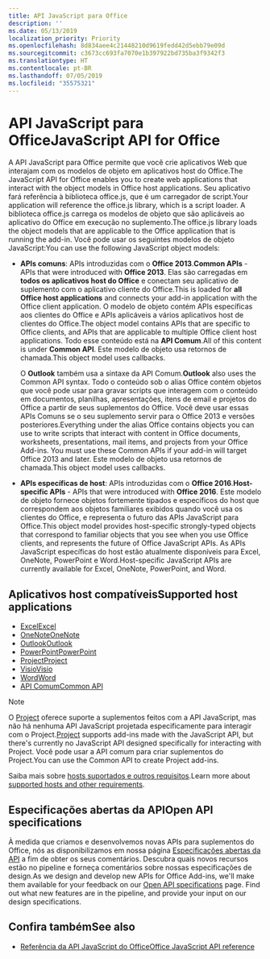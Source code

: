```yaml
---
title: API JavaScript para Office
description: ''
ms.date: 05/13/2019
localization_priority: Priority
ms.openlocfilehash: 8d834aee4c21448210d9619fedd42d5ebb79e09d
ms.sourcegitcommit: c3673cc693fa7070e1b397922bd735ba3f9342f3
ms.translationtype: HT
ms.contentlocale: pt-BR
ms.lasthandoff: 07/05/2019
ms.locfileid: "35575321"
---
```

# <a name="javascript-api-for-office"></a><span data-ttu-id="26773-102">API JavaScript para Office</span><span class="sxs-lookup"><span data-stu-id="26773-102">JavaScript API for Office</span></span>

<span data-ttu-id="26773-103">A API JavaScript para Office permite que você crie aplicativos Web que interajam com os modelos de objeto em aplicativos host do Office.</span><span class="sxs-lookup"><span data-stu-id="26773-103">The JavaScript API for Office enables you to create web applications that interact with the object models in Office host applications.</span></span> <span data-ttu-id="26773-104">Seu aplicativo fará referência à biblioteca office.js, que é um carregador de script.</span><span class="sxs-lookup"><span data-stu-id="26773-104">Your application will reference the office.js library, which is a script loader.</span></span> <span data-ttu-id="26773-105">A biblioteca office.js carrega os modelos de objeto que são aplicáveis ao aplicativo do Office em execução no suplemento.</span><span class="sxs-lookup"><span data-stu-id="26773-105">The office.js library loads the object models that are applicable to the Office application that is running the add-in.</span></span> <span data-ttu-id="26773-106">Você pode usar os seguintes modelos de objeto JavaScript:</span><span class="sxs-lookup"><span data-stu-id="26773-106">You can use the following JavaScript object models:</span></span>

- <span data-ttu-id="26773-107">**APIs comuns**: APIs introduzidas com o **Office 2013**.</span><span class="sxs-lookup"><span data-stu-id="26773-107">**Common APIs** - APIs that were introduced with **Office 2013**.</span></span> <span data-ttu-id="26773-108">Elas são carregadas em **todos os aplicativos host do Office** e conectam seu aplicativo de suplemento com o aplicativo cliente do Office.</span><span class="sxs-lookup"><span data-stu-id="26773-108">This is loaded for **all Office host applications** and connects your add-in application with the Office client application.</span></span> <span data-ttu-id="26773-109">O modelo de objeto contém APIs específicas aos clientes do Office e APIs aplicáveis a vários aplicativos host de clientes do Office.</span><span class="sxs-lookup"><span data-stu-id="26773-109">The object model contains APIs that are specific to Office clients, and APIs that are applicable to multiple Office client host applications.</span></span> <span data-ttu-id="26773-110">Todo esse conteúdo está na **API Comum**.</span><span class="sxs-lookup"><span data-stu-id="26773-110">All of this content is under **Common API**.</span></span> <span data-ttu-id="26773-111">Este modelo de objeto usa retornos de chamada.</span><span class="sxs-lookup"><span data-stu-id="26773-111">This object model uses callbacks.</span></span> 

  <span data-ttu-id="26773-112">O **Outlook** também usa a sintaxe da API Comum.</span><span class="sxs-lookup"><span data-stu-id="26773-112">**Outlook** also uses the Common API syntax.</span></span> <span data-ttu-id="26773-113">Todo o conteúdo sob o alias Office contém objetos que você pode usar para gravar scripts que interagem com o conteúdo em documentos, planilhas, apresentações, itens de email e projetos do Office a partir de seus suplementos do Office. Você deve usar essas APIs Comuns se o seu suplemento servir para o Office 2013 e versões posteriores.</span><span class="sxs-lookup"><span data-stu-id="26773-113">Everything under the alias Office contains objects you can use to write scripts that interact with content in Office documents, worksheets, presentations, mail items, and projects from your Office Add-ins. You must use these Common APIs if your add-in will target Office 2013 and later.</span></span> <span data-ttu-id="26773-114">Este modelo de objeto usa retornos de chamada.</span><span class="sxs-lookup"><span data-stu-id="26773-114">This object model uses callbacks.</span></span>

- <span data-ttu-id="26773-115">**APIs específicas de host**: APIs introduzidas com o **Office 2016**.</span><span class="sxs-lookup"><span data-stu-id="26773-115">**Host-specific APIs** - APIs that were introduced with **Office 2016**.</span></span> <span data-ttu-id="26773-116">Este modelo de objeto fornece objetos fortemente tipados e específicos do host que correspondem aos objetos familiares exibidos quando você usa os clientes do Office, e representa o futuro das APIs JavaScript para Office.</span><span class="sxs-lookup"><span data-stu-id="26773-116">This object model provides host-specific strongly-typed objects that correspond to familiar objects that you see when you use Office clients, and represents the future of Office JavaScript APIs.</span></span> <span data-ttu-id="26773-117">As APIs JavaScript específicas do host estão atualmente disponíveis para Excel, OneNote, PowerPoint e Word.</span><span class="sxs-lookup"><span data-stu-id="26773-117">Host-specific JavaScript APIs are currently available for Excel, OneNote, PowerPoint, and Word.</span></span>

## <a name="supported-host-applications"></a><span data-ttu-id="26773-118">Aplicativos host compatíveis</span><span class="sxs-lookup"><span data-stu-id="26773-118">Supported host applications</span></span>

- [<span data-ttu-id="26773-119">Excel</span><span class="sxs-lookup"><span data-stu-id="26773-119">Excel</span></span>](overview/excel-add-ins-reference-overview.md)
- [<span data-ttu-id="26773-120">OneNote</span><span class="sxs-lookup"><span data-stu-id="26773-120">OneNote</span></span>](overview/onenote-add-ins-javascript-reference.md)
- [<span data-ttu-id="26773-121">Outlook</span><span class="sxs-lookup"><span data-stu-id="26773-121">Outlook</span></span>](requirement-sets/outlook-api-requirement-sets.md)
- [<span data-ttu-id="26773-122">PowerPoint</span><span class="sxs-lookup"><span data-stu-id="26773-122">PowerPoint</span></span>](overview/powerpoint-add-ins-reference-overview.md)
- [<span data-ttu-id="26773-123">Project</span><span class="sxs-lookup"><span data-stu-id="26773-123">Project</span></span>](overview/project-add-ins-reference-overview.md)
- [<span data-ttu-id="26773-124">Visio</span><span class="sxs-lookup"><span data-stu-id="26773-124">Visio</span></span>](overview/visio-javascript-reference-overview.md)
- [<span data-ttu-id="26773-125">Word</span><span class="sxs-lookup"><span data-stu-id="26773-125">Word</span></span>](overview/word-add-ins-reference-overview.md)
- [<span data-ttu-id="26773-126">API Comum</span><span class="sxs-lookup"><span data-stu-id="26773-126">Common API</span></span>](requirement-sets/office-add-in-requirement-sets.md)

> [!NOTE] 
> <span data-ttu-id="26773-127">O [Project](overview/project-add-ins-reference-overview.md) oferece suporte a suplementos feitos com a API JavaScript, mas não há nenhuma API JavaScript projetada especificamente para interagir com o Project.</span><span class="sxs-lookup"><span data-stu-id="26773-127">[Project](overview/project-add-ins-reference-overview.md) supports add-ins made with the JavaScript API, but there's currently no JavaScript API designed specifically for interacting with Project.</span></span> <span data-ttu-id="26773-128">Você pode usar a API comum para criar suplementos do Project.</span><span class="sxs-lookup"><span data-stu-id="26773-128">You can use the Common API to create Project add-ins.</span></span>

<span data-ttu-id="26773-129">Saiba mais sobre [hosts suportados e outros requisitos](../concepts/requirements-for-running-office-add-ins.md).</span><span class="sxs-lookup"><span data-stu-id="26773-129">Learn more about [supported hosts and other requirements](../concepts/requirements-for-running-office-add-ins.md).</span></span>

## <a name="open-api-specifications"></a><span data-ttu-id="26773-130">Especificações abertas da API</span><span class="sxs-lookup"><span data-stu-id="26773-130">Open API specifications</span></span>

<span data-ttu-id="26773-p106">À medida que criamos e desenvolvemos novas APIs para suplementos do Office, nós as disponibilizamos em nossa página [Especificações abertas da API](openspec/openspec.md) a fim de obter os seus comentários. Descubra quais novos recursos estão no pipeline e forneça comentários sobre nossas especificações de design.</span><span class="sxs-lookup"><span data-stu-id="26773-p106">As we design and develop new APIs for Office Add-ins, we'll make them available for your feedback on our [Open API specifications](openspec/openspec.md) page. Find out what new features are in the pipeline, and provide your input on our design specifications.</span></span>

## <a name="see-also"></a><span data-ttu-id="26773-133">Confira também</span><span class="sxs-lookup"><span data-stu-id="26773-133">See also</span></span>

- [<span data-ttu-id="26773-134">Referência da API JavaScript do Office</span><span class="sxs-lookup"><span data-stu-id="26773-134">Office JavaScript API reference</span></span>](/javascript/api/overview/office)
